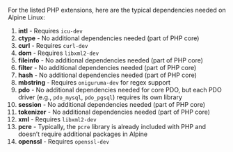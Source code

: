 For the listed PHP extensions, here are the typical dependencies needed on Alpine Linux:

1. **intl** - Requires `icu-dev`
2. **ctype** - No additional dependencies needed (part of PHP core)
3. **curl** - Requires `curl-dev`
4. **dom** - Requires `libxml2-dev`
5. **fileinfo** - No additional dependencies needed (part of PHP core)
6. **filter** - No additional dependencies needed (part of PHP core)
7. **hash** - No additional dependencies needed (part of PHP core)
8. **mbstring** - Requires `oniguruma-dev` for regex support
9. **pdo** - No additional dependencies needed for core PDO, but each PDO driver (e.g., `pdo_mysql`, `pdo_pgsql`) requires its own library
10. **session** - No additional dependencies needed (part of PHP core)
11. **tokenizer** - No additional dependencies needed (part of PHP core)
12. **xml** - Requires `libxml2-dev`
13. **pcre** - Typically, the `pcre` library is already included with PHP and doesn’t require additional packages in Alpine
14. **openssl** - Requires `openssl-dev`
